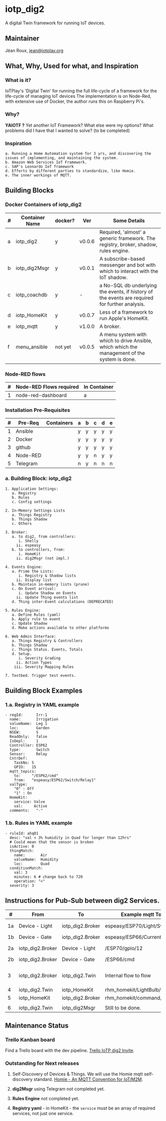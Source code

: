# iotp_dig2

A digital Twin framework for running IoT devices.

## Maintainer
Jéan Roux, <jean@iotplay.org>

## What, Why, Used for what, and Inspiration

### What is it?
IoTPlay's 'Digital Twin' for running the full life-cycle of a framework for the life-cycle of managing IoT devices The implementation is on Node-Red, with extensive use of Docker, the author runs this on Raspberry Pi's.

### Why?

**YAIOTF ?** Yet another IoT Framework? What else were my options? What problems did I have that I wanted to solve?
(to be completed)

### Inspiration

    a. Running a Home Automation system for 3 yrs, and discovering the issues of implementing, and maintaining the system.  
    b. Amazon Web Services IoT Framework.  
    c. SAP's Leonardo IoT framework
    d. Efforts by different parties to standardize, like Homie.
    e. The inner workings of MQTT.

## Building Blocks

### Docker Containers of iotp_dig2  

|#| Container Name|docker?| Ver    | Some Details
|-|---------------|-------|--------|--------------
|a|iotp_dig2      |y      | v0.0.6 |Required, 'almost' a generic framework. The registry, broker, shadow, rules engine.
|b|iotp_dig2Msgr  |y      | v0.0.1 |A subscribe-based messenger and bot with which to interact with the IoT shadow.
|c|iotp_coachdb   |y      | -      | a No-SQL db underlying the events, if history of the events are required for further analysis.
|d|iotp_HomeKit   |y      | v0.0.7 |Less of a framework to run Apple's HomeKit.
|e|iotp_mqtt      |y      | v1.0.0 |A broker.
|f|menu_ansible   |not yet| v0.0.5 |A menu system with which to drive Ansible, which which the management of the system is done.

### Node-RED flows
|#| Node-RED Flows required |In Container|
|-|-------------------------|------------|
|1|node-red-dashboard       |a|

### Installation Pre-Requisites

|#|Pre-Req | Containers|a|b|c|d|e|
|-|--------|-----------|-|-|-|-|-|
|1|Ansible |           |y|y|y|y|y|
|2|Docker  |           |y|y|y|y|y|
|3|github  |           |y|y|y|y|y|
|4|Node-RED|           |y|y|n|y|y|
|5|Telegram|           |n|y|n|n|n|  

### a. Building Block: iotp_dig2

```
1. Application Settings:   
   a. Registry
   b. Rules
   c. Config settings

2. In-Memory Settings Lists
   a. Things Registry
   b. Things Shadow  
   c. Others

3. Broker:
   a. to dig2, from controllers:
      i. Shelly
     ii. espeasy
   b. to controllers, from:
      i. HomeKit
     ii. dig2Msgr (not impl.)

4. Events Engine:
   a. Prime the Lists:
      i. Registry & Shadow lists
     ii. Display list
   b. Maintain in-memory lists (prune)
   c. On Event arrival:
      i. Update Shadow on Events
     ii. Update Thing events list
   d. Thing inter-Event calculations (DEPRECATED)

5. Rules Engine:
   a. Define Rules (yaml)
   b. Apply rule to event
   c. Update Shadow
   d. Make actions available to other platforms

6. Web Admin Interface:
   a. Things Registry & Controllers
   b. Things Shadow
   c. Things Status. Events, Totals  
   d. Setup.
      i. Severity Grading
     ii. Action Types
    iii. Severity Mapping Rules

7. Testbed. Trigger test events.
```

## Building Block Examples

### 1.a. Registry in YAML example

```
- regId:      Irr-1
  name:       Irrigation
  valueName:  Leg 1
  loc:        Garden
  NSEW:       S
  ReadOnly:   false
  IsDepl:     1
  Controller: ESP62
  type:       Switch
  Sensor:     Relay
  CntrDef:
    TaskNo: 5
    GPIO:   15
  mqtt_topics:
    to:     "/ESP62/cmd"
    from:   "espeasy/ESP62/Switch/Relay1"
  valType:
    "0" : Off
    "1" : On
  HomeKit:
    service: Valve
    val:     Active
  comments:   "-"
```
### 1.b. Rules in YAML example

```
- ruleId: ahq01
  desc: "val < 3% humidity in Quad for longer than 12hrs"
  # Could mean that the sensor is broken
  isActive: 0
  thingMatch:
    name:       Air
    valueName:  Humidity
    loc:        Quad
  conditionMatch:
    val: 3
    minutes: 6 # change back to 720
    operation: "<"
  severity: 3
```

## Instructions for Pub-Sub between dig2 Services.

|# | From            | To              |Example mqtt Topic            |Data Payload Ex.    | Description          |
|--|---------------- |-----------------|------------------------------|--------------------|----------------------|
|1a|Device - Light   |iotp_dig2.Broker |espeasy/ESP70/Light/Switch    |"1"                 |Info from device      |
|1b|Device - Gate    |iotp_dig2.Broker |espeasy/ESP66/CurrentDoorState|"1"                 |   "                  |
|2a|iotp_dig2.Broker |Device - Light   |/ESP70/gpio/12                |"1"                 |Instructions to Device|
|2b|iotp_dig2.Broker |Device - Gate    |/ESP66/cmd                    |"TargetDoorState_0" |   "                  |
|||||||
|3 |iotp_dig2.Broker |iotp_dig2.Twin   |Internal flow to flow|{"regId": "Irr-1", "val": val, "timestamp": jstime}||
|4 |iotp_dig2.Twin   |iotp_HomeKit     |rhm_homekit/LightBulb/Lig-1   |{"On":1}            |  |
|5 |iotp_HomeKit     |iotp_dig2.Broker |rhm_homekit/command/Irr-1     |{event:"L1"}        |  |
|||||||
|6 |iotp_dig2.Twin   |iotp_dig2Msgr    |Still to be done.|||


## Maintenance Status

### Trello Kanban board
Find a Trello board with the dev pipeline. [Trello IoTP dig2 Invite](https://trello.com/invite/b/yC1CnUMK/f45c720766ca0d44e7c28e3c00375494/iotp-dig2).

### Outstanding for Next releases
1. Self-Discovery of Devices & Things.
  We will use the Homie mqtt self-discovery standard. [Homie - An MQTT Convention for IoT/M2M](https://homieiot.github.io).

2. **dig2Msgr** using Telegram not completed yet.

3. **Rules Engine** not completed yet.

4. **Registry yaml** - in HomeKit - the `service` must be an array of required services, not just one service.
